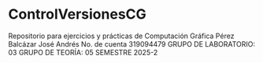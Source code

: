 # ControlVersionesCG
Repositorio para ejercicios y prácticas de Computación Gráfica
Pérez Balcázar José Andrés
No. de cuenta 319094479
GRUPO DE LABORATORIO: 03
GRUPO DE TEORÍA: 05
SEMESTRE 2025-2
